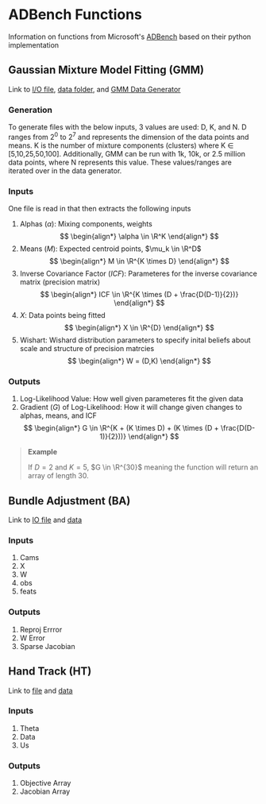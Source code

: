# ADBench Functions

Information on functions from Microsoft's [ADBench](https://github.com/microsoft/ADBench?tab=readme-ov-file) based on their python implementation

## Gaussian Mixture Model Fitting (GMM)

Link to [I/O file](https://github.com/microsoft/ADBench/blob/master/src/python/shared/GMMData.py), [data folder](https://github.com/microsoft/ADBench/tree/master/data/gmm), and [GMM Data Generator](https://github.com/microsoft/ADBench/blob/master/data/gmm/gmm-data-gen.py)

### Generation

To generate files with the below inputs, 3 values are used: D, K, and N. D ranges from $2^0$ to $2^7$ and represents the dimension of the data points and means. K is the number of mixture components (clusters) where K $\in$ [5,10,25,50,100]. Additionally, GMM can be run with 1k, 10k, or 2.5 million data points, where N represents this value. These values/ranges are iterated over in the data generator.

### Inputs

One file is read in that then extracts the following inputs

1. Alphas ($\alpha$): Mixing components, weights
   $$
   \begin{align*}
   \alpha \in \R^K
   \end{align*}
   $$
2. Means ($M$): Expected centroid points, $\mu_k \in \R^D$
   $$
   \begin{align*}
   M \in \R^{K \times D}
   \end{align*}
   $$
3. Inverse Covariance Factor ($ICF$): Parameteres for the inverse covariance matrix (precision matrix)
   $$
   \begin{align*}
   ICF \in \R^{K \times (D + \frac{D(D-1)}{2})}
   \end{align*}
   $$
4. $X$: Data points being fitted
   $$
   \begin{align*}
   X \in \R^{D}
   \end{align*}
   $$
5. Wishart: Wishard distribution parameters to specify inital beliefs about scale and structure of precision matrcies
   $$
   \begin{align*}
   W = (D,K)
   \end{align*}
   $$

### Outputs

1. Log-Likelihood Value: How well given parameteres fit the given data
2. Gradient ($G$) of Log-Likelihood: How it will change given changes to alphas, means, and ICF
   $$
   \begin{align*}
   G \in \R^{K + (K \times D) + (K \times (D + \frac{D(D-1)}{2}))}
   \end{align*}
   $$

> **Example**
>
> If $D = 2$ and $K = 5$, $G \in \R^{30}$ meaning the function will return an array of length 30.

## Bundle Adjustment (BA)

Link to [IO file](https://github.com/microsoft/ADBench/blob/master/src/python/shared/BAData.py) and [data](https://github.com/microsoft/ADBench/tree/master/data/ba)

### Inputs

1. Cams
2. X
3. W
4. obs
5. feats

### Outputs

1. Reproj Errror
2. W Error
3. Sparse Jacobian

## Hand Track (HT)

Link to [file](https://github.com/microsoft/ADBench/blob/master/src/python/shared/HandData.py) and [data](https://github.com/microsoft/ADBench/tree/master/data/hand)

### Inputs

1. Theta
2. Data
3. Us

### Outputs

1. Objective Array
2. Jacobian Array
